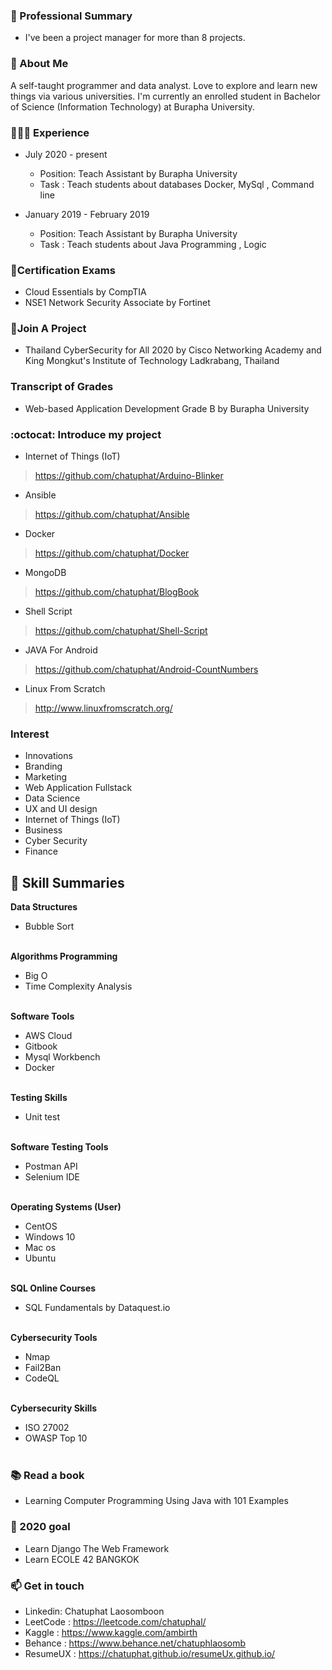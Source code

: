 ### 👨 Professional Summary
* I've been a project manager for more than 8 projects.

### 💬 About Me
A self-taught programmer and data analyst. Love to explore and learn new things via various universities.
I'm currently an enrolled student in Bachelor of Science (Information Technology) at Burapha University.
### 👩🏼‍💻 Experience
 * July 2020 - present                      
   * Position: Teach Assistant  by  Burapha University
   *  Task :  Teach students about databases  Docker, MySql , Command line
 
 * January 2019 - February 2019       
   * Position:  Teach Assistant  by  Burapha University
   * Task :  Teach students about Java Programming , Logic

### 📝Certification Exams
* Cloud Essentials by CompTIA
* NSE1 Network Security Associate by Fortinet
### 🌟Join A Project
* Thailand CyberSecurity for All 2020 by Cisco Networking Academy and King Mongkut's Institute of Technology Ladkrabang, Thailand
### Transcript of Grades
* Web-based Application Development Grade B by Burapha University
### :octocat: Introduce my project
* Internet of Things (IoT)
> https://github.com/chatuphat/Arduino-Blinker
* Ansible
> https://github.com/chatuphat/Ansible
* Docker
> https://github.com/chatuphat/Docker
* MongoDB
> https://github.com/chatuphat/BlogBook
* Shell Script
> https://github.com/chatuphat/Shell-Script
* JAVA For Android 
> https://github.com/chatuphat/Android-CountNumbers
* Linux From Scratch
> http://www.linuxfromscratch.org/

### Interest
* Innovations
* Branding
* Marketing
* Web Application Fullstack
* Data Science
* UX and UI design
* Internet of Things (IoT)
* Business
* Cyber Security
* Finance

## 📌  Skill Summaries

**Data Structures** </br>
  * Bubble Sort
</br></br>

**Algorithms Programming** </br>
  * Big O
  * Time Complexity Analysis
</br></br>

**Software Tools** </br>
  * AWS Cloud
  * Gitbook
  * Mysql Workbench
  * Docker
  </br></br>

**Testing Skills** </br>
  * Unit test
  </br></br>
  
**Software Testing Tools** </br>
  * Postman API
  * Selenium IDE
  </br></br>
  
**Operating Systems (User)** </br>
  * CentOS 
  * Windows 10 
  * Mac os 
  * Ubuntu
  </br></br>
  
**SQL Online Courses** </br>
  * SQL Fundamentals by Dataquest.io
  </br></br>

**Cybersecurity Tools** </br>
  * Nmap
  * Fail2Ban
  * CodeQL
  </br></br>
  
**Cybersecurity Skills** </br>
  * ISO 27002
  * OWASP Top 10
  </br></br>

### 📚 Read a book
  * Learning Computer Programming Using Java with 101 Examples

### 🚀 2020 goal
  * Learn Django The Web Framework
  * Learn ECOLE 42 BANGKOK

### 📫 Get in touch
* Linkedin: Chatuphat Laosomboon
* LeetCode : https://leetcode.com/chatuphal/
* Kaggle : https://www.kaggle.com/ambirth
* Behance : https://www.behance.net/chatuphlaosomb
* ResumeUX : https://chatuphat.github.io/resumeUx.github.io/
<!--
**chatuphat/chatuphat** is a ✨ _special_ ✨ repository because its `README.md` (this file) appears on your GitHub profile.

Here are some ideas to get you started:

- 🔭 I’m currently working on ...
- 🌱 I’m currently learning ...
- 👯 I’m looking to collaborate on ...
- 🤔 I’m looking for help with ...
- 💬 Ask me about ...
- 📫 How to reach me: ...
- 😄 Pronouns: ...
- ⚡ Fun fact: ...
-->
